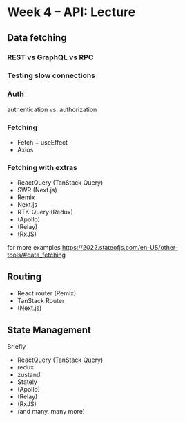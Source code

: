 # Week 4 – API: Lecture

## Data fetching

### REST vs GraphQL vs RPC

### Testing slow connections

### Auth

authentication vs. authorization

### Fetching

* Fetch + useEffect
* Axios

### Fetching with extras

* ReactQuery (TanStack Query)
* SWR (Next.js)
* Remix
* Next.js
* RTK-Query (Redux)
* (Apollo)
* (Relay)
* (RxJS)

for more examples https://2022.stateofjs.com/en-US/other-tools/#data_fetching

## Routing

* React router (Remix)
* TanStack Router
* (Next.js)

## State Management

Briefly

* ReactQuery (TanStack Query)
* redux
* zustand
* Stately
* (Apollo)
* (Relay)
* (RxJS)
* (and many, many more)

